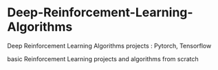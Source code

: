 # Deep-Reinforcement-Learning-Algorithms
Deep Reinforcement Learning Algorithms projects : Pytorch, Tensorflow

basic Reinforcement Learning projects and algorithms from scratch 
